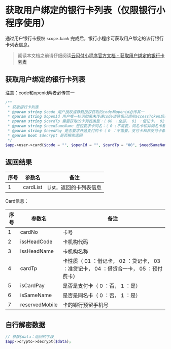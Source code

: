 # 获取用户绑定的银行卡列表（仅限银行小程序使用）

通过用户银行卡授权 `scope.bank` 完成后，银行小程序可获取用户绑定的该行银行卡列表信息。

> 阅读本文档之前请仔细阅读[云闪付小程序官方文档 - 获取用户绑定的银行卡列表](https://opentools.95516.com/applet/#/docs/develop/api-backend?id=_02040303)

## 获取用户绑定的银行卡列表

注意：code和openid两者必传其一

```php
/**
 * 获取银行卡列表
 * @param string $code 用户授权或静默授权获取的code和openid必传其一
 * @param string $openId 用户唯一标识如果未传递code请确保已调用accessToken后再调用此接口
 * @param string $cardTp 需要获取的卡列表类型：（ 00 ：全部， 01 ：借记卡， 02 ：贷记卡， 03 ：准贷记卡， 04 ：借贷合一卡）
 * @param string $needSameName 是否要求卡同名：（ 0 :不需要，同名卡和非同名卡都返回， 1 :需要，只返回同名卡）
 * @param string $needPay 是否要求开通支付的卡（ 0 ：不需要，支付卡和非支付卡都返回， 1 ：需要，只返回开通支付支付卡）
 * @param bool $decrypt 是否解密返回
 */
$app->user->card($code = "", $openId = "", $cardTp = "00", $needSameName = "0", $needPay = "0", $decrypt = false);

```

## 返回结果

| 序号 | 参数名   | 备注                   |
| ---- | -------- | ---------------------- |
| 1    | cardList | List，返回的卡列表信息 |

Card信息：

| 序号 | 参数名         | 备注                                                         |
| ---- | -------------- | ------------------------------------------------------------ |
| 1    | cardNo         | 卡号                                                         |
| 2    | issHeadCode    | 卡机构代码                                                   |
| 3    | issHeadName    | 卡机构名称                                                   |
| 4    | cardTp         | 卡性质（ 01 ：借记卡， 02 ：贷记卡， 03 ：准贷记卡， 04 ：借贷合一卡， 05 ：预付费卡） |
| 5    | isCardPay      | 是否是支付卡（ 0 ：否， 1 ：是）                             |
| 6    | isSameName     | 是否是同名卡（ 0 ：否， 1 ：是）                             |
| 7    | reservedMobile | 卡的银行预留手机号                                           |

## 自行解密数据

```php
// 参数$data：返回的字段
$app->crypto->decrypt($data);

```

